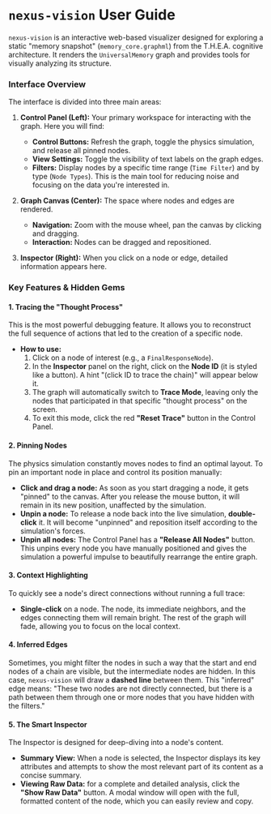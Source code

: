 # `nexus-vision` User Guide

`nexus-vision` is an interactive web-based visualizer designed for exploring a static "memory snapshot" (`memory_core.graphml`) from the T.H.E.A. cognitive architecture. It renders the `UniversalMemory` graph and provides tools for visually analyzing its structure.

### Interface Overview

The interface is divided into three main areas:
1.  **Control Panel (Left):** Your primary workspace for interacting with the graph. Here you will find:
    -   **Control Buttons:** Refresh the graph, toggle the physics simulation, and release all pinned nodes.
    -   **View Settings:** Toggle the visibility of text labels on the graph edges.
    -   **Filters:** Display nodes by a specific time range (`Time Filter`) and by type (`Node Types`). This is the main tool for reducing noise and focusing on the data you're interested in.

2.  **Graph Canvas (Center):** The space where nodes and edges are rendered.
    -   **Navigation:** Zoom with the mouse wheel, pan the canvas by clicking and dragging.
    -   **Interaction:** Nodes can be dragged and repositioned.

3.  **Inspector (Right):** When you click on a node or edge, detailed information appears here.

### Key Features & Hidden Gems

#### 1. Tracing the "Thought Process"
This is the most powerful debugging feature. It allows you to reconstruct the full sequence of actions that led to the creation of a specific node.

-   **How to use:**
    1.  Click on a node of interest (e.g., a `FinalResponseNode`).
    2.  In the **Inspector** panel on the right, click on the **Node ID** (it is styled like a button). A hint "(click ID to trace the chain)" will appear below it.
    3.  The graph will automatically switch to **Trace Mode**, leaving only the nodes that participated in that specific "thought process" on the screen.
    4.  To exit this mode, click the red **"Reset Trace"** button in the Control Panel.

#### 2. Pinning Nodes
The physics simulation constantly moves nodes to find an optimal layout. To pin an important node in place and control its position manually:

-   **Click and drag a node:** As soon as you start dragging a node, it gets "pinned" to the canvas. After you release the mouse button, it will remain in its new position, unaffected by the simulation.
-   **Unpin a node:** To release a node back into the live simulation, **double-click** it. It will become "unpinned" and reposition itself according to the simulation's forces.
-   **Unpin all nodes:** The Control Panel has a **"Release All Nodes"** button. This unpins every node you have manually positioned and gives the simulation a powerful impulse to beautifully rearrange the entire graph.

#### 3. Context Highlighting
To quickly see a node's direct connections without running a full trace:

-   **Single-click** on a node. The node, its immediate neighbors, and the edges connecting them will remain bright. The rest of the graph will fade, allowing you to focus on the local context.

#### 4. Inferred Edges
Sometimes, you might filter the nodes in such a way that the start and end nodes of a chain are visible, but the intermediate nodes are hidden. In this case, `nexus-vision` will draw a **dashed line** between them. This "inferred" edge means: "These two nodes are not directly connected, but there is a path between them through one or more nodes that you have hidden with the filters."

#### 5. The Smart Inspector
The Inspector is designed for deep-diving into a node's content.

-   **Summary View:** When a node is selected, the Inspector displays its key attributes and attempts to show the most relevant part of its content as a concise summary.
-   **Viewing Raw Data:** for a complete and detailed analysis, click the **"Show Raw Data"** button. A modal window will open with the full, formatted content of the node, which you can easily review and copy.

